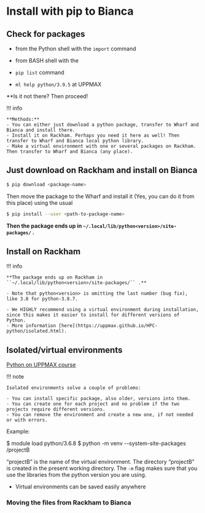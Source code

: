 # Install with pip to Bianca

## Check for packages 
   
- from the Python shell with the ``import`` command
- from BASH shell with the 
	
- ``pip list`` command 
- ``ml help python/3.9.5`` at UPPMAX

**Is it not there? Then proceed!

!!! info

    **Methods:**
    - You can either just download a python package, transfer to Wharf and Bianca and install there.
    - Install it on Rackham. Perhaps you need it here as well! Then transfer to Wharf and Bianca local python library.
    - Make a virtual environment with one or several packages on Rackham. Then transfer to Wharf and Bianca (any place).



## Just download on Rackham and install on Bianca

``` sh 
$ pip download <package-name>
``` 

Then move the package to the Wharf and install it (Yes, you can do it from this place) using the usual

``` sh 
$ pip install --user <path-to-package-name>
```

**Then the package ends up in ``~/.local/lib/python<version>/site-packages/`` .**


## Install on Rackham

!!! info

    **The package ends up on Rackham in ``~/.local/lib/python<version>/site-packages/`` .**

    - Note that python<version> is omitting the last number (bug fix), like 3.8 for python-3.8.7.
    
    - We HIGHLY recommend using a virtual environment during installation, since this makes it easier to install for different versions of Python.  
    - More information [here](https://uppmax.github.io/HPC-python/isolated.html). 

	
## Isolated/virtual environments

[Python on UPPMAX course](https://uppmax.github.io/R-python-julia-HPC/python/isolated.html)

!!! note
   
    Isolated environments solve a couple of problems:
   
    - You can install specific package, also older, versions into them.
    - You can create one for each project and no problem if the two projects require different versions.
    - You can remove the environment and create a new one, if not needed or with errors.
    
Example:

$ module load python/3.6.8
$ python -m venv --system-site-packages <proj-dir>/projectB
	
“projectB” is the name of the virtual environment. The directory “projectB” is created in the present working directory. The ``-m`` flag makes sure that you use the libraries from the python version you are using.	

- Virtual environments can be saved easily anywhere
	

### Moving the files from Rackham to Bianca
    
    

